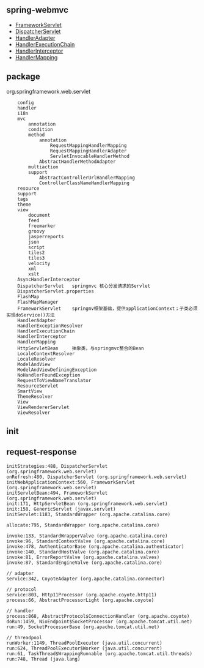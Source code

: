
## spring-webmvc
* [FrameworkServlet](/20-framework/src/spring/spring-webmvc/FrameworkServlet.md)
* [DispatcherServlet](/20-framework/src/spring/spring-webmvc/DispatcherServlet.md)
* [HandlerAdapter](/20-framework/src/spring/spring-webmvc/HandlerAdapter.md)
* [HandlerExecutionChain](/20-framework/src/spring/spring-webmvc/HandlerExecutionChain.md)
* [HandlerInterceptor](/20-framework/src/spring/spring-webmvc/HandlerInterceptor.md)
* [HandlerMapping](/20-framework/src/spring/spring-webmvc/HandlerMapping.md)

## package
org.springframework.web.servlet
```
    config
    handler
    i18n
    mvc
        annotation
        condition
        method
            annotation
                RequestMappingHandlerMapping
                RequestMappingHandlerAdapter
                ServletInvocableHandlerMethod
            AbstractHandlerMethodAdapter
        multiaction
        support
            AbstractControllerUrlHandlerMapping
            ControllerClassNameHandlerMapping
    resource
    support
    tags
    theme
    view
        document
        feed
        freemarker
        groovy
        jasperreports
        json
        script
        tiles2
        tiles3
        velocity
        xml
        xslt
    AsyncHandlerInterceptor
    DispatcherServlet   springmvc 核心分发请求的Servlet
    DispatcherServlet.properties
    FlashMap
    FlashMapManager
    FrameworkServlet    springmv框架基础，提供applicationContext；子类必须实现doService()方法
    HandlerAdapter
    HandlerExceptionResolver
    HandlerExecutionChain
    HandlerInterceptor
    HandlerMapping
    HttpServletBean     抽象类，与springmvc整合的Bean
    LocaleContextResolver
    LocaleResolver
    ModelAndView
    ModelAndViewDefiningException
    NoHandlerFoundException
    RequestToViewNameTranslator
    ResourceServlet
    SmartView
    ThemeResolver
    View
    ViewRendererServlet
    ViewResolver
```

## init

## request-response
```
initStrategies:488, DispatcherServlet (org.springframework.web.servlet)
onRefresh:480, DispatcherServlet (org.springframework.web.servlet)
initWebApplicationContext:560, FrameworkServlet (org.springframework.web.servlet)
initServletBean:494, FrameworkServlet (org.springframework.web.servlet)
init:171, HttpServletBean (org.springframework.web.servlet)
init:158, GenericServlet (javax.servlet)
initServlet:1183, StandardWrapper (org.apache.catalina.core)

allocate:795, StandardWrapper (org.apache.catalina.core)

invoke:133, StandardWrapperValve (org.apache.catalina.core)
invoke:96, StandardContextValve (org.apache.catalina.core)
invoke:478, AuthenticatorBase (org.apache.catalina.authenticator)
invoke:140, StandardHostValve (org.apache.catalina.core)
invoke:81, ErrorReportValve (org.apache.catalina.valves)
invoke:87, StandardEngineValve (org.apache.catalina.core)

// adapter
service:342, CoyoteAdapter (org.apache.catalina.connector)

// protocol
service:803, Http11Processor (org.apache.coyote.http11)
process:66, AbstractProcessorLight (org.apache.coyote)

// handler
process:868, AbstractProtocol$ConnectionHandler (org.apache.coyote)
doRun:1459, NioEndpoint$SocketProcessor (org.apache.tomcat.util.net)
run:49, SocketProcessorBase (org.apache.tomcat.util.net)

// threadpool
runWorker:1149, ThreadPoolExecutor (java.util.concurrent)
run:624, ThreadPoolExecutor$Worker (java.util.concurrent)
run:61, TaskThread$WrappingRunnable (org.apache.tomcat.util.threads)
run:748, Thread (java.lang)
```
```